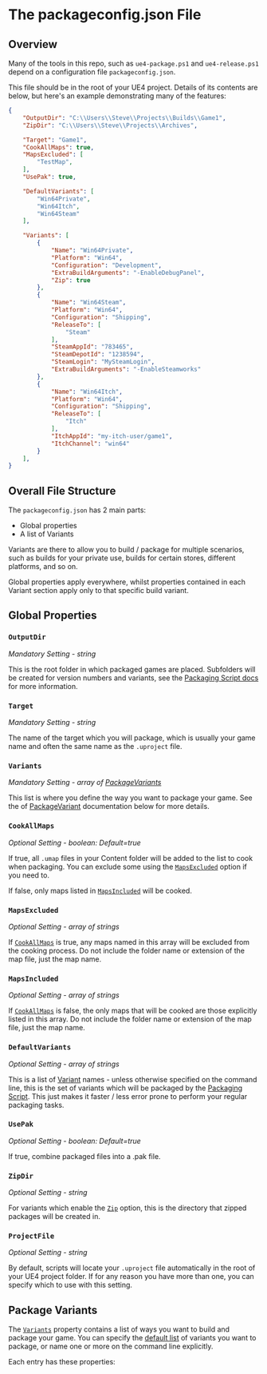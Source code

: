 # The packageconfig.json File

## Overview

Many of the tools in this repo, such as `ue4-package.ps1` and `ue4-release.ps1`
depend on a configuration file `packageconfig.json`.

This file should be in the root of your UE4 project. Details of its contents
are below, but here's an example demonstrating many of the features:

```json
{
    "OutputDir": "C:\\Users\\Steve\\Projects\\Builds\\Game1",
    "ZipDir": "C:\\Users\\Steve\\Projects\\Archives",

    "Target": "Game1",
    "CookAllMaps": true,    
    "MapsExcluded": [
        "TestMap",
    ],
    "UsePak": true,

    "DefaultVariants": [
        "Win64Private",
        "Win64Itch",
        "Win64Steam"
    ],

    "Variants": [
        {
            "Name": "Win64Private", 
            "Platform": "Win64",
            "Configuration": "Development",
            "ExtraBuildArguments": "-EnableDebugPanel",
            "Zip": true
        },
        {
            "Name": "Win64Steam", 
            "Platform": "Win64",
            "Configuration": "Shipping",
            "ReleaseTo": [
                "Steam"
            ],
            "SteamAppId": "783465",
            "SteamDepotId": "1238594",
            "SteamLogin": "MySteamLogin",
            "ExtraBuildArguments": "-EnableSteamworks"
        },
        {
            "Name": "Win64Itch", 
            "Platform": "Win64",
            "Configuration": "Shipping",
            "ReleaseTo": [
                "Itch"
            ],
            "ItchAppId": "my-itch-user/game1",
            "ItchChannel": "win64"
        }
    ],
}

```

## Overall File Structure

The `packageconfig.json` has 2 main parts:

* Global properties
* A list of Variants

Variants are there to allow you to build / package for multiple scenarios, such as
builds for your private use, builds for certain stores, different platforms, and so on.

Global properties apply everywhere, whilst properties contained in each Variant section
apply only to that specific build variant.

## Global Properties

### `OutputDir` 
*Mandatory Setting - string*

This is the root folder in which packaged games are placed. 
Subfolders will be created for version numbers and variants, see the [Packaging Script docs](Package.md)
for more information.

### `Target`
*Mandatory Setting - string*

The name of the target which you will package, which is usually your game name
and often the same name as the `.uproject` file.

### `Variants`
*Mandatory Setting - array of [PackageVariants](#package-variants)*

This list is where you define the way you want to package your game. See
the of [PackageVariant](#package-variants) documentation below for more details.


### `CookAllMaps`
*Optional Setting - boolean: Default=true*

If true, all `.umap` files in your Content folder will be added to the list to
cook when packaging. You can exclude some using the [`MapsExcluded`](#mapsexcluded)
option if you need to.

If false, only maps listed in [`MapsIncluded`](#mapsincluded) will be cooked.

### `MapsExcluded`
*Optional Setting - array of strings*

If [`CookAllMaps`](#cookallmaps) is true, any maps named in this array will be
excluded from the cooking process. Do not include the folder name or extension of
the map file, just the map name.

### `MapsIncluded`
*Optional Setting - array of strings*

If [`CookAllMaps`](#cookallmaps) is false, the only maps that will be cooked are
those explicitly listed in this array. Do not include the folder name or extension of
the map file, just the map name.

### `DefaultVariants`
*Optional Setting - array of strings*

This is a list of [Variant](#package-variant) names - unless otherwise specified on the command line,
this is the set of variants which will be packaged by the [Packaging Script](Package.md).
This just makes it faster / less error prone to perform your regular packaging tasks.

### `UsePak`
*Optional Setting - boolean: Default=true*

If true, combine packaged files into a .pak file.

### `ZipDir`
*Optional Setting - string* 

For variants which enable the [`Zip`](#zip) option, this is the directory that
zipped packages will be created in.

### `ProjectFile`
*Optional Setting - string* 

By default, scripts will locate your `.uproject` file automatically in the root of
your UE4 project folder. If for any reason you have more than one, you can 
specify which to use with this setting.

## Package Variants

The [`Variants`](#variants) property contains a list of ways you want to 
build and package your game. You can specify the [default list](#defaultvariants) of variants you
want to package, or name one or more on the command line explicitly.

 Each entry has these properties:



